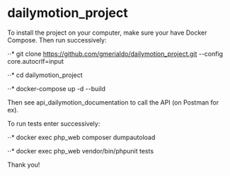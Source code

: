 # dailymotion_project

To install the project on your computer, make sure your have Docker Compose. Then run successively:

⋅⋅* git clone https://github.com/gmerialdo/dailymotion_project.git --config core.autocrlf=input

⋅⋅* cd dailymotion_project

⋅⋅* docker-compose up -d --build

Then see api_dailymotion_documentation to call the API (on Postman for ex). 

To run tests enter successively:

⋅⋅* docker exec php_web composer dumpautoload

⋅⋅* docker exec php_web vendor/bin/phpunit tests

Thank you!
